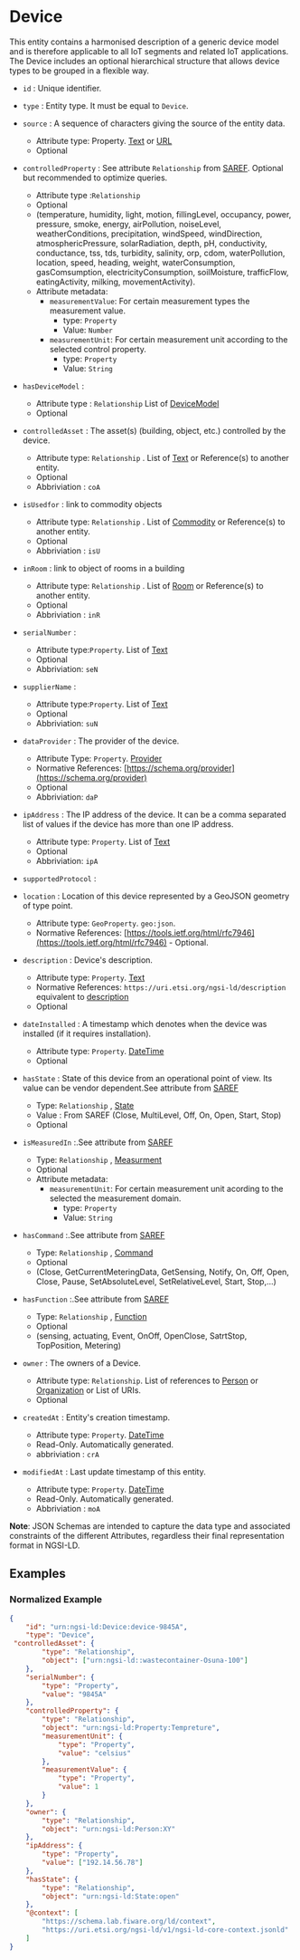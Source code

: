 # Device
This entity contains a harmonised description of a generic device model and is therefore applicable to all IoT segments and related IoT applications. The Device includes an optional hierarchical structure that allows device types to be grouped in a flexible way.

-   `id` : Unique identifier.
-   `type` : Entity type. It must be equal to `Device`.
-   `source` : A sequence of characters giving the source of the entity data.
    -   Attribute type: Property. [Text](https://schema.org/Text) or [URL](https://schema.org/URL)
    -   Optional
 -   `controlledProperty` : See attribute `Relationship` from [SAREF](https://w3id.org/saref#Property). Optional but recommended to optimize queries.
     -   Attribute type :`Relationship`
     -   Optional    
     -   (temperature, humidity, light, motion, fillingLevel,  occupancy, power, pressure, smoke, energy, airPollution,  noiseLevel, weatherConditions, precipitation, windSpeed,  windDirection, atmosphericPressure, solarRadiation, depth, pH,  conductivity, conductance, tss, tds, turbidity, salinity,  orp, cdom, waterPollution, location, speed, heading,  weight, waterConsumption, gasComsumption,  electricityConsumption, soilMoisture, trafficFlow,  eatingActivity, milking, movementActivity). 
     -    Attribute metadata:
          -   `measurementValue`: For certain measurement types the measurement value.
               -    type: `Property`
               -    Value: `Number`
          -   `measurementUnit`: For certain measurement unit according to the selected control property.
               -    type: `Property`
               -    Value: `String`
-   `hasDeviceModel` :
    -  Attribute type : `Relationship` List of [DeviceModel](https://git.rwth-aachen.de/EBC/Team_BA/projects/n5geh/n5geh.datamodel/-/tree/master/DeviceModel)
    -  Optional
-  `controlledAsset` : The asset(s) (building, object, etc.) controlled by the
    device.
     -   Attribute type: `Relationship` . List of [Text](https://schema.org) or Reference(s) to another entity.
    -   Optional
    -   Abbriviation : `coA`
-   `isUsedfor` : link to commodity objects

    -   Attribute type: `Relationship` . List of [Commodity](https://w3id.org/saref#Commodity) or Reference(s) to another entity.
    -   Optional
    -   Abbriviation : `isU`
-  `inRoom` : link to object of rooms in a building

    -   Attribute type: `Relationship` . List of [Room]() or Reference(s) to another entity.
    -   Optional
    -   Abbriviation : `inR`
-   `serialNumber` : 
     -   Attribute type:`Property`. List of [Text](https://schema.org/Text)
     -   Optional
     -   Abbriviation: `seN`
-   `supplierName` : 
     -   Attribute type:`Property`. List of [Text](https://schema.org/Text)
     -   Optional
     -   Abbriviation: `suN`
-   `dataProvider` :  The provider of the device.
     -   Attribute Type: `Property`. [Provider](http://schema.org/provider)
     -   Normative References:
        [https://schema.org/provider](https://schema.org/provider)
     -   Optional
     -   Abbriviation: `daP`
-   `ipAddress` : The IP address of the device. It can be a comma separated list
    of values if the device has more than one IP address.
     -   Attribute type: `Property`. List of [Text](https://schema.org/Text)
     -   Optional
     -   Abbriviation: `ipA`
-   `supportedProtocol` : 
-    `location` : Location of this device represented by a GeoJSON geometry of
    type point.
     -   Attribute type: `GeoProperty`. `geo:json`.
     -   Normative References:  [https://tools.ietf.org/html/rfc7946](https://tools.ietf.org/html/rfc7946)
    -   Optional.
-  `description` : Device's description.
     -   Attribute type: `Property`. [Text](https://schema.org/Text)
     -   Normative References:
        `https://uri.etsi.org/ngsi-ld/description` equivalent to [description](https://schema.org/description)
     -   Optional
-  `dateInstalled` : A timestamp which denotes when the device was installed
    (if it requires installation).
     -   Attribute type: `Property`. [DateTime](https://schema.org/DateTime)
     -   Optional

-  `hasState` : State of this device from an operational point of view. Its value can be vendor dependent.See attribute from [SAREF](https://w3id.org/saref#State)
     -   Type: `Relationship` , [State](https://w3id.org/saref#State)
     -   Value : From SAREF (Close, MultiLevel, Off, On, Open, Start, Stop) 
     -   Optional
-  `isMeasuredIn` :.See attribute from [SAREF](https://w3id.org/saref#Measurment)
     -   Type: `Relationship` , [Measurment](https://w3id.org/saref#Measurment)
     -   Optional
     -   Attribute metadata:
         -   `measurementUnit`: For certain measurement unit acording to the selected the measurement domain.
              -    type: `Property`
              -    Value: `String`
-  `hasCommand` :.See attribute from [SAREF](https://w3id.org/saref#Command)
     -   Type: `Relationship` , [Command](https://w3id.org/saref#Command)
     -   Optional
     -   (Close, GetCurrentMeteringData, GetSensing, Notify, On, Off, Open, Close, Pause, SetAbsoluteLevel, SetRelativeLevel, Start, Stop,...)
-  `hasFunction` :.See attribute from [SAREF](https://w3id.org/saref#Function)
     -   Type: `Relationship` , [Function](https://w3id.org/saref#Function)
     -   Optional
     -   (sensing, actuating, Event, OnOff, OpenClose, SatrtStop, TopPosition, Metering)
-   `owner` : The owners of a Device.
     -   Attribute type: `Relationship`. List of references to [Person](http://schema.org/Person)
        or [Organization](https://schema.org/Organization) or List of URIs.
    -   Optional
-  `createdAt` : Entity's creation timestamp.
     -   Attribute type: `Property`. [DateTime](https://schema.org/DateTime)
     -   Read-Only. Automatically generated.
     -   abbriviation : `crA`
-  `modifiedAt` : Last update timestamp of this entity.
     -   Attribute type: `Property`. [DateTime](https://schema.org/DateTime)
     -   Read-Only. Automatically generated.
     -   Abbriviation : `moA`


**Note**: JSON Schemas are intended to capture the data type and associated
constraints of the different Attributes, regardless their final representation
format in NGSI-LD.

## Examples

### Normalized Example

```json
{
    "id": "urn:ngsi-ld:Device:device-9845A",
    "type": "Device",
 "controlledAsset": {
        "type": "Relationship",
        "object": ["urn:ngsi-ld::wastecontainer-Osuna-100"]
    },
    "serialNumber": {
        "type": "Property",
        "value": "9845A"
    },
    "controlledProperty": {
        "type": "Relationship",
        "object": "urn:ngsi-ld:Property:Tempreture",
        "measurementUnit": {
            "type": "Property",
            "value": "celsius"
        },
        "measurementValue": {
            "type": "Property",
            "value": 1
        }
    },
    "owner": {
        "type": "Relationship",
        "object": "urn:ngsi-ld:Person:XY"
    },
    "ipAddress": {
        "type": "Property",
        "value": ["192.14.56.78"]
    },
    "hasState": {
        "type": "Relationship",
        "object": "urn:ngsi-ld:State:open"
    },
    "@context": [
        "https://schema.lab.fiware.org/ld/context",
        "https://uri.etsi.org/ngsi-ld/v1/ngsi-ld-core-context.jsonld"
    ]
}
```



